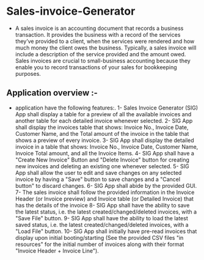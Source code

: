 # Sales-invoice-Generator
- A sales invoice is an accounting document that records a business transaction. It provides the business with a record of the services they’ve provided to a client, when the services were rendered and how much money the client owes the business.
Typically, a sales invoice will include a description of the service provided and the amount owed. Sales invoices are crucial to small-business accounting because they enable you to record transactions of your sales for bookkeeping purposes.

## Application overview :-
- application have the following features:.
1- Sales Invoice Generator (SIG) App shall display a table for a preview of all the available invoices and another table for each detailed invoice whenever selected.
2- SIG App shall display the invoices table that shows: Invoice No., Invoice Date, Customer Name, and the Total amount of the invoice in the table that shows a preview of every invoice. 
3- SIG App shall display the detailed invoice in a table that shows: Invoice No., Invoice Date, Customer Name, Invoice Total amount, and all the Invoice Items. 
4- SIG App shall have a "Create New Invoice" Button and "Delete Invoice" button for creating new invoices and deleting an existing one whenever selected. 
5- SIG App shall allow the user to edit and save changes on any selected invoice by having a "Save" button to save changes and a "Cancel button" to discard changes. 
6- SIG App shall abide by the provided GUI.
7- The sales invoice shall follow the provided information in the Invoice Header (or Invoice preview) and Invoice table (or Detailed Invoice) that has the details of the invoice
8- SIG App shall have the ability to save the latest status, i.e. the latest created/changed/deleted invoices, with a "Save File" button. 
9- SIG App shall have the ability to load the latest saved status, i.e. the latest created/changed/deleted invoices, with a "Load File" button. 
10- SIG App shall initially have pre-read invoices that display upon initial booting/starting (See the provided CSV files "in resources" for the initial number of invoices along with their format "Invoice Header + Invoice Line").

